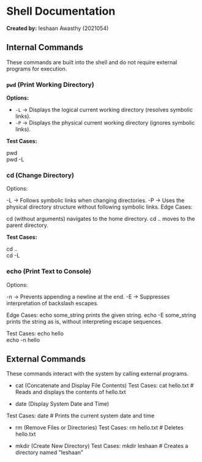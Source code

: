 # Shell Documentation  
**Created by:** Ieshaan Awasthy (2021054)  

## Internal Commands  
These commands are built into the shell and do not require external programs for execution.  

### `pwd` (Print Working Directory)  
**Options:**  
- `-L` → Displays the logical current working directory (resolves symbolic links).  
- `-P` → Displays the physical current working directory (ignores symbolic links).  

**Test Cases:**  

pwd  
pwd -L  

### cd (Change Directory)
Options:

-L → Follows symbolic links when changing directories.
-P → Uses the physical directory structure without following symbolic links.
Edge Cases:

cd (without arguments) navigates to the home directory.
cd .. moves to the parent directory.

**Test Cases:**

cd ..  
cd -L  


### echo (Print Text to Console)
Options:

-n → Prevents appending a newline at the end.
-E → Suppresses interpretation of backslash escapes.

Edge Cases:
echo some_string prints the given string.
echo -E some_string prints the string as is, without interpreting escape sequences.

Test Cases:
echo hello  
echo -n hello  

## External Commands
These commands interact with the system by calling external programs.

- cat (Concatenate and Display File Contents)
Test Cases:
cat hello.txt  # Reads and displays the contents of hello.txt  

- date (Display System Date and Time)

Test Cases:
date  # Prints the current system date and time  

- rm (Remove Files or Directories)
Test Cases:
rm hello.txt  # Deletes hello.txt  

- mkdir (Create New Directory)
Test Cases:
mkdir Ieshaan  # Creates a directory named "Ieshaan"  
